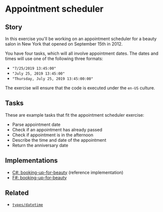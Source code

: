 # Appointment scheduler

## Story

In this exercise you'll be working on an appointment scheduler for a beauty salon in New York that opened on September 15th in 2012.

You have four tasks, which will all involve appointment dates. The dates and times will use one of the following three formats:

- `"7/25/2019 13:45:00"`
- `"July 25, 2019 13:45:00"`
- `"Thursday, July 25, 2019 13:45:00:00"`

The exercise will ensure that the code is executed under the `en-US` culture.

## Tasks

These are example tasks that fit the appointment scheduler exercise:

- Parse appointment date
- Check if an appointment has already passed
- Check if appointment is in the afternoon
- Describe the time and date of the appointment
- Return the anniversary date

## Implementations

- [C#: booking-up-for-beauty][implementation-csharp] (reference implementation)
- [F#: booking-up-for-beauty][implementation-fsharp]

## Related

- [`types/datetime`][types-datetime]

[types-datetime]: ../types/datetime.md
[implementation-csharp]: https://github.com/exercism/csharp/blob/main/exercises/concept/booking-up-for-beauty/.docs/instructions.md
[implementation-fsharp]: https://github.com/exercism/fsharp/blob/main/exercises/concept/booking-up-for-beauty/.docs/instructions.md
